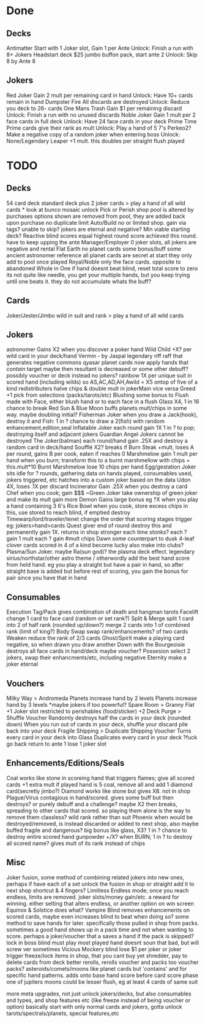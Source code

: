 # Done
## Decks
Antimatter
	Start with 1 Joker slot, Gain 1 per Ante
	Unlock: Finish a run with 8+ Jokers
Headstart deck
	$25 jumbo buffon pack, start ante 2
	Unlock: Skip 8 by Ante 8
## Jokers
Red Joker
	Gain 2 mult per remaining card in hand
	Unlock: Have 10+ cards remain in hand
Dumpster Fire
	All discards are destroyed
	Unlock: Reduce you deck to 26- cards
One Mans Trash
	Gain $1 per remaining discard
	Unlock: Finish a run with no unused discards
Noble Joker
	Gain 1 mult per 2 face cards in full deck
	Unlock: Have 24 face cards in your deck
Prime Time
	Prime cards give their rank as mult
	Unlock: Play a hand of 5 7's
Perkeo2?
	Make a negative copy of a random joker when entering boss
	Unlock: None/Legendary
Leaper
	+1 mult. this doubles per straight flush played

# TODO
## Decks
54 card deck
	standard deck plus 2 joker cards
	> play a hand of all wild cards
	* look at bunco mosaic unlock
Pick or Perish
	shop pool is altered by purchases
	options shown are removed from pool, they are added back upon purchase
	no duplicate limit
Auto/Build
	no or limited shop. gain via tags? unable to skip? jokers are eternal and negative? Min viable starting deck?
Reactive
	blind scores equal highest round score achieved this round. have to keep upping the ante
Manager/Employer
	0 joker slots, all jokers are negative and rental
Flat Earth
	no planet cards
	some bonus/buff
some ancient astronomer reference
	all planet cards are secret at start
	they only add to pool once played
Royal/Noble
	only the face cards. opposite to abandoned
Whole in One
	if hand doesnt beat blind, reset total score to zero
	its not quite like needle, you get your multiple hands, but you keep trying until one beats it. they do not accumulate
	whats the buff?
## Cards
Joker/Jester/Jimbo
	wild in suit and rank
	> play a hand of all wild cards
## Jokers
astronomer
	Gains X2 when you discover a poker hand
Wild Child
	+X? per wild card in your deck/hand
Vermin - by Jaspal
	legendary riff raff that generates negative commons
qyasar
	planet cards now apply hands that *contain* target
	maybe then resultant is decreased or some other debuff?
	possibly voucher or deck instead
	no jokers?
rainbow
	1X per unique suit in scored hand (including wilds)
	so AS,AC,AD,AH,Awild = X5
	ontop of five of a kind
redistributers
	halve chips & double mult in jokerMain
	vice versa
Greed
	+1 pick from selections (packs/tarots/etc)
Blushing
	some bonus to Flush made with Face, either blush hand or to each face in a flush
Glass
	X4, 1 in 16 chance to break
Red Sun & Blue Moon
	buffs planets mult/chips in some way. maybe doubling initial?
Fisherman Joker
	when you draw a Jack(hook), destroy it and Fish:
	1 in ? chance to draw a 2(fish) with random enhancement,edition,seal
Inflatable Joker
	each round gain 1X
	1 in ? to pop; destroying itself and adjacent jokers
Guardian Angel
	Jokers cannot be destroyed
The Joker(batman)
	each round/hand gain .25X and destroy a random card in deck/hand
Soufflé
	X2? breaks if Burn
Steak
	+mult, loses A per round, gains B per cook, eaten if reaches 0
Marshmelow
	gain 1 mult per hand
	when you burn; transform this to a burnt marshmellow with chips = this.mult*10
Burnt Marshmelow
	lose 10 chips per hand
Egg/gestation Joker
	sits idle for ? rounds, gathering data on hands played, consumables used, jokers triggered, etc
	hatches into a custom joker based on the data
Udon
	4X, loses .1X per discard
Incinerator
	Gain .25X when you destroy a card
Chef
	when you cook; gain $$$
~Green Joker
	take ownership of green joker and make its mult gain more
Demon
	Gains large bonus eg ?X when you play a hand containing 3 6's
Rice Bowl
	when you cook, store excess chips in this, use stored to reach blind, if emptied destroy
Timewarp/lord/traveler/tenet
	change the order that scoring stages trigger
	eg: jokers>hand>cards
Quest giver
	end of round destroy this and permanently gain 1X.
	returns in shop stronger each time
stonks?
	each ? gain 1 mult
	each ? gain #mult chips
Dawn
	some counterpart to dusk
4-leaf clover
	cards scored in 4 of a kind become lucky
	also make into clubs?
Plasma/Sun Joker. maybe Ra(sun god)?
	the plasma deck effect. legendary
sirius/northstar/other astro theme / otherwordly
	add the best hand score from held hand.
	eg you play a straight but have a pair in hand, so after straight base is added but before rest of scoring, you gain the bonus for pair since you have that in hand
## Consumables
Execution Tag/Pack
	gives combination of death and hangman tarots
Facelift
	change 1 card to face card (random or set rank?)
Split & Merge
	split 1 card into 2 of half rank (rounded up/down?)
	merge 2 cards into 1 of combined rank (limit of king?)
Body Swap
	swap rank/enhancements? of two cards
Weaken
	reduce the rank of 2/3 cards
Ghost/Spirit
	make a playing card negative, so when drawn you draw another
Down with the Bourgeoisie
	destroys all face cards in hand/deck
	maybe voucher?
Possesion
	select 2 jokers, swap their enhancments/etc, including negative
Eternity
	make a joker eternal
## Vouchers
Milky Way > Andromeda
	Planets increase hand by 2 levels
	Planets increase hand by 3 levels
	*maybe jokers if too powerful?
Spare Room > Granny Flat
	+1 Joker slot restricted to perishables (food/sticker)
	+2
Deck Purge > Shuffle Voucher
	Randomly destroys half the cards in your deck (rounded down)
	When you run out of cards in your deck, shuffle your discard pile back into your deck
Fragile Shipping > Duplicate Shipping Voucher
	Turns every card in your deck into Glass
	Duplicates every card in your deck
?fuck go back
	return to ante 1
	lose 1 joker slot
## Enhancements/Editions/Seals
Coal
	works like stone
	in scoreing hand that triggers flames; give all scored cards +1 extra mult
	if played hand is 5 coal, remove all and add 1 diamond card(secretly jimbo?)
Diamond
	works like stone but gives X8. not in shop
Plague/Virus
	contagious in hand/scored. gives some buff but then destroys? or purely debuff and a challenge?
	maybe X2 then breaks, spreading to other cards that scored. so playing them alone is the way to remove them
classless?
	wild rank rather than suit
Phoenix
	when would be destroyed/removed, is instead discarded or added to next shop, also maybe buffed
fragile and dangerous?
	big bonus like glass, X3?
	1 in ? chance to destroy entire scored hand
gunpowder
	+/X?
	when BURN; 1 in ? to destroy all scored
name?
	gives mult of its rank instead of chips
## Misc
Joker fusion, some method of combining related jokers into new ones, perhaps if have each of a set unlock the fusion in shop or straight add it to next shop
	shortcut & 4 fingers?
Limitless Endless mode; once you reach endless, limits are removed. joker slots/money gain/etc. a reward for winning. either setting that alters endless, or another option on win screen
Equinox & Solstice does what?
Vampire Blind
	removes enhancements on scored cards, maybe even increases blind to beat when doing so?
some method to save hands for later. specifically those pulled in shop from packs. sometimes a good hand shows up in a pack time and not when wanting to score.
	perhaps a joker/voucher that a saves a hand if the pack is skipped?
lock in boss blind
	must play most played hand
	doesnt soun that bad, but will screw ver sometimes
Vicious Mockery blind
	lose $1 per joker or joker trigger
freeze/lock items in shop, that you cant buy yet
shredder, pay to delete cards from deck
better rerolls, rerolls voucher and packs too
voucher packs?
asteroids/comets/moons
	like planet cards but 'contains' and for specific hand patterns. adds onto base hand score before card score phase
	one of jupiters moons could be lesser flush, eg at least 4 cards of same suit

more meta upgrades, not just unlock jokers/decks, but also consumables and types, and shop features etc (like freeze instead of being voucher or option)
	basically start with only normal cards and jokers, gotta unlock tarots/spectrals/planets, special features,etc
